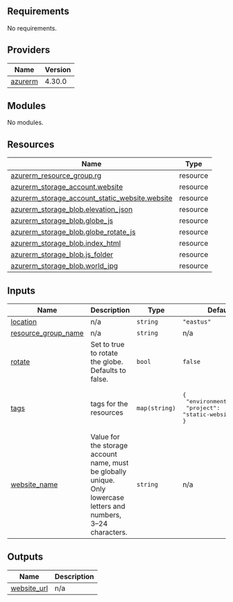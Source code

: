## Requirements

No requirements.

## Providers

| Name | Version |
|------|---------|
| <a name="provider_azurerm"></a> [azurerm](#provider\_azurerm) | 4.30.0 |

## Modules

No modules.

## Resources

| Name | Type |
|------|------|
| [azurerm_resource_group.rg](https://registry.terraform.io/providers/hashicorp/azurerm/latest/docs/resources/resource_group) | resource |
| [azurerm_storage_account.website](https://registry.terraform.io/providers/hashicorp/azurerm/latest/docs/resources/storage_account) | resource |
| [azurerm_storage_account_static_website.website](https://registry.terraform.io/providers/hashicorp/azurerm/latest/docs/resources/storage_account_static_website) | resource |
| [azurerm_storage_blob.elevation_json](https://registry.terraform.io/providers/hashicorp/azurerm/latest/docs/resources/storage_blob) | resource |
| [azurerm_storage_blob.globe_js](https://registry.terraform.io/providers/hashicorp/azurerm/latest/docs/resources/storage_blob) | resource |
| [azurerm_storage_blob.globe_rotate_js](https://registry.terraform.io/providers/hashicorp/azurerm/latest/docs/resources/storage_blob) | resource |
| [azurerm_storage_blob.index_html](https://registry.terraform.io/providers/hashicorp/azurerm/latest/docs/resources/storage_blob) | resource |
| [azurerm_storage_blob.js_folder](https://registry.terraform.io/providers/hashicorp/azurerm/latest/docs/resources/storage_blob) | resource |
| [azurerm_storage_blob.world_jpg](https://registry.terraform.io/providers/hashicorp/azurerm/latest/docs/resources/storage_blob) | resource |

## Inputs

| Name | Description | Type | Default | Required |
|------|-------------|------|---------|:--------:|
| <a name="input_location"></a> [location](#input\_location) | n/a | `string` | `"eastus"` | no |
| <a name="input_resource_group_name"></a> [resource\_group\_name](#input\_resource\_group\_name) | n/a | `string` | n/a | yes |
| <a name="input_rotate"></a> [rotate](#input\_rotate) | Set to true to rotate the globe. Defaults to false. | `bool` | `false` | no |
| <a name="input_tags"></a> [tags](#input\_tags) | tags for the resources | `map(string)` | <pre>{<br/>  "environment": "dev",<br/>  "project": "static-website"<br/>}</pre> | no |
| <a name="input_website_name"></a> [website\_name](#input\_website\_name) | Value for the storage account name, must be globally unique. Only lowercase letters and numbers, 3–24 characters. | `string` | n/a | yes |

## Outputs

| Name | Description |
|------|-------------|
| <a name="output_website_url"></a> [website\_url](#output\_website\_url) | n/a |